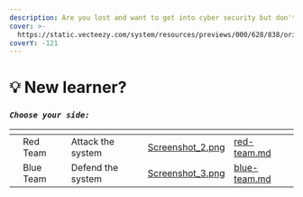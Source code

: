 ```yaml
---
description: Are you lost and want to get into cyber security but don't know from where?
cover: >-
  https://static.vecteezy.com/system/resources/previews/000/628/838/original/vector-abstract-background-with-particle-wave-design.jpg
coverY: -121
---
```


# 💡 New learner?

### _`Choose your side:`_

<table data-view="cards"><thead><tr><th></th><th></th><th></th><th data-hidden data-card-cover data-type="files"></th><th data-hidden data-card-target data-type="content-ref"></th></tr></thead><tbody><tr><td></td><td>Red Team</td><td>Attack the system</td><td><a href="../.gitbook/assets/Screenshot_2.png">Screenshot_2.png</a></td><td><a href="../learn-path/red-team.md">red-team.md</a></td></tr><tr><td></td><td>Blue Team</td><td>Defend the system</td><td><a href="../.gitbook/assets/Screenshot_3.png">Screenshot_3.png</a></td><td><a href="../learn-path/blue-team.md">blue-team.md</a></td></tr></tbody></table>

